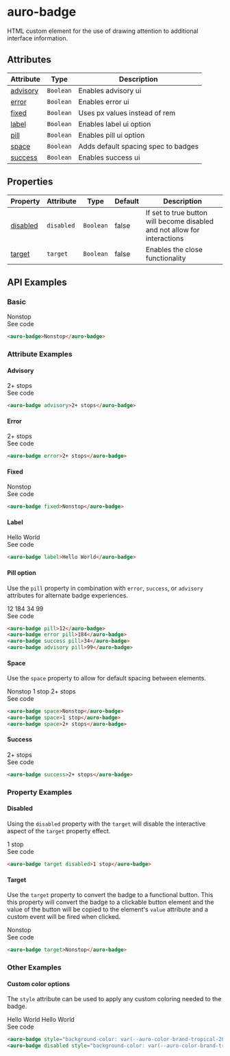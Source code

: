

# auro-badge

HTML custom element for the use of drawing attention to additional interface information.

## Attributes

| Attribute  | Type      | Description                         |
|------------|-----------|-------------------------------------|
| [advisory](#advisory) | `Boolean` | Enables advisory ui                 |
| [error](#error)    | `Boolean` | Enables error ui                    |
| [fixed](#fixed)    | `Boolean` | Uses px values instead of rem       |
| [label](#label)    | `Boolean` | Enables label ui option             |
| [pill](#pill)     | `Boolean` | Enables pill ui option              |
| [space](#space)    | `Boolean` | Adds default spacing spec to badges |
| [success](#success)  | `Boolean` | Enables success ui                  |

## Properties

| Property   | Attribute  | Type      | Default | Description                                      |
|------------|------------|-----------|---------|--------------------------------------------------|
| [disabled](#disabled) | `disabled` | `Boolean` | false   | If set to true button will become disabled and not allow for interactions |
| [target](#target)   | `target`   | `Boolean` | false   | Enables the close functionality                  |

## API Examples

### Basic

<div class="twoColDemoRow">
  <div>
    <div class="exampleWrapper">
      <auro-badge>Nonstop</auro-badge>
    </div>
<auro-accordion lowProfile justifyRight>
  <span slot="trigger">See code</span>

```html
<auro-badge>Nonstop</auro-badge>
```

</auro-accordion>

### Attribute Examples

#### Advisory

<div class="exampleWrapper">
  <auro-badge advisory>2+ stops</auro-badge>
</div>
<auro-accordion lowProfile justifyRight>
  <span slot="trigger">See code</span>

```html
<auro-badge advisory>2+ stops</auro-badge>
```

</auro-accordion>

#### Error

<div class="exampleWrapper">
  <auro-badge error>2+ stops</auro-badge>
</div>
<auro-accordion lowProfile justifyRight>
  <span slot="trigger">See code</span>

```html
<auro-badge error>2+ stops</auro-badge>
```

</auro-accordion>

#### Fixed

<div class="exampleWrapper">
  <auro-badge fixed>Nonstop</auro-badge>
</div>
<auro-accordion lowProfile justifyRight>
  <span slot="trigger">See code</span>

```html
<auro-badge fixed>Nonstop</auro-badge>
```

</auro-accordion>

#### Label

<div class="exampleWrapper">
  <auro-badge label>Hello World</auro-badge>
</div>
<auro-accordion lowProfile justifyRight>
  <span slot="trigger">See code</span>

```html
<auro-badge label>Hello World</auro-badge>
```

</auro-accordion>

#### Pill option

Use the `pill` property in combination with `error`, `success`, or `advisory` attributes for alternate badge experiences.

<div class="exampleWrapper">
  <auro-badge pill>12</auro-badge>
  <auro-badge error pill>184</auro-badge>
  <auro-badge success pill>34</auro-badge>
  <auro-badge advisory pill>99</auro-badge>
</div>
<auro-accordion lowProfile justifyRight>
  <span slot="trigger">See code</span>

```html
<auro-badge pill>12</auro-badge>
<auro-badge error pill>184</auro-badge>
<auro-badge success pill>34</auro-badge>
<auro-badge advisory pill>99</auro-badge>
```

</auro-accordion>

#### Space

Use the `space` property to allow for default spacing between elements.

<div class="exampleWrapper">
  <auro-badge space>Nonstop</auro-badge>
  <auro-badge space>1 stop</auro-badge>
  <auro-badge space>2+ stops</auro-badge>
</div>
<auro-accordion lowProfile justifyRight>
  <span slot="trigger">See code</span>

```html
<auro-badge space>Nonstop</auro-badge>
<auro-badge space>1 stop</auro-badge>
<auro-badge space>2+ stops</auro-badge>
```

</auro-accordion>

#### Success

<div class="exampleWrapper">
  <auro-badge success>2+ stops</auro-badge>
</div>
<auro-accordion lowProfile justifyRight>
  <span slot="trigger">See code</span>

```html
<auro-badge success>2+ stops</auro-badge>
```

</auro-accordion>

### Property Examples

#### Disabled

Using the `disabled` property with the `target` will disable the interactive aspect of the `target` property effect.

<div class="exampleWrapper">
  <auro-badge target disabled>1 stop</auro-badge>
</div>
<auro-accordion lowProfile justifyRight>
  <span slot="trigger">See code</span>

```html
<auro-badge target disabled>1 stop</auro-badge>
```

</auro-accordion>

#### Target

Use the `target` property to convert the badge to a functional button. This this property will convert the badge to a clickable button element and the value of the button will be copied to the element's `value` attribute and a custom event will be fired when clicked.

<div class="exampleWrapper">
  <auro-badge target>Nonstop</auro-badge>
</div>
<auro-accordion lowProfile justifyRight>
  <span slot="trigger">See code</span>

```html
<auro-badge target>Nonstop</auro-badge>
```

</auro-accordion>

### Other Examples

#### Custom color options

The `style` attribute can be used to apply any custom coloring needed to the badge.

<div class="exampleWrapper">
  <auro-badge style="background-color: var(--auro-color-brand-tropical-200); color: var(--auro-color-text-primary-on-light); border-color: var(--auro-color-border-error-on-light);">Hello World</auro-badge>
  <auro-badge disabled style="background-color: var(--auro-color-brand-tropical-200); color: var(--auro-color-text-primary-on-light); border-color: var(--auro-color-border-error-on-light);">Hello World</auro-badge>
</div>
<auro-accordion lowProfile justifyRight>
  <span slot="trigger">See code</span>

```html
<auro-badge style="background-color: var(--auro-color-brand-tropical-200); color: var(--auro-color-text-primary-on-light); border-color: var(--auro-color-border-error-on-light);">Hello World</auro-badge>
<auro-badge disabled style="background-color: var(--auro-color-brand-tropical-200); color: var(--auro-color-text-primary-on-light); border-color: var(--auro-color-border-error-on-light);">Hello World</auro-badge>
```

</auro-accordion>
